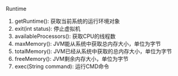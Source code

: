Runtime

1. getRuntime(): 获取当前系统的运行环境对象
2. exit(int status): 停止虚拟机
3. availableProcessors(): 获取CPU的线程数
4. maxMemory(): JVM能从系统中获取总内存大小，单位为字节
5. totalMemory(): JVM已经从系统中获取的总内存大小，单位为字节
6. freeMemory(): JVM剩余内存大小，单位为字节
7. exec(String command): 运行CMD命令